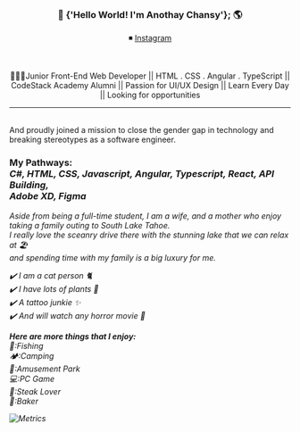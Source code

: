 
<h3 align="center"> 👋 {'Hello World! I'm Anothay Chansy'}; 🌎 </h3>
<p align="center">
◾️ 
 <a href="https://www.instagram.com/anothay_chansy/" rel="nofollow">Instagram</a>
</p>
<br>
<p align="center">👩🏽‍💻Junior Front-End Web Developer || HTML . CSS . Angular . TypeScript || CodeStack Academy Alumni || Passion for UI/UX Design || Learn Every Day || Looking for opportunities </p>
<hr>

<br>And proudly joined a mission to close the gender gap in technology and breaking stereotypes as a software engineer. 

 ###  My Pathways:<br><i>C#, HTML, CSS, Javascript, Angular, Typescript, React, API Building, <br> Adobe XD, Figma


Aside from being a full-time student, I am a wife, and a mother who enjoy taking a family outing to South Lake Tahoe. <br>
I really love the sceanry drive there with the stunning lake that we can relax at 🏖 <br>and spending time with my family is a big luxury for me. 

✔️ I am a cat person 🐈<br>
✔️ I have lots of plants 🌱<br>
✔️ A tattoo junkie ✨<br>
✔️ And will watch any horror movie 🧟<br>

***Here are more things that I enjoy:***<br>
🎣:Fishing<br>
🏕:Camping<br>
🏰:Amusement Park<br>
💻:PC Game<br>
🥩:Steak Lover<br>
🎂:Baker



![Metrics](https://metrics.lecoq.io/aaiilee0715?template=classic&config.timezone=America%2FLos_Angeles)
